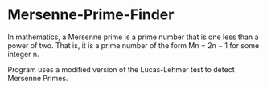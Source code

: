 # Mersenne-Prime-Finder
In mathematics, a Mersenne prime is a prime number that is one less than a power of two. That is, it is a prime number of the form Mn = 2n − 1 for some integer n. 


Program uses a modified version of the Lucas-Lehmer test to detect Mersenne Primes. 